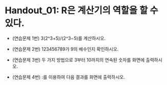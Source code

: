 # Handout_01: R은 계산기의 역할을 할 수 있다.

- (연습문제 1번) 3(2^3+5)/(2^3−5)를 계산하시오.

- (연습문제 2번) 123456789가 9의 배수인지 확인하시오.

- (연습문제 3번) 두 가지 방법으로 3부터 10까지의 연속된 숫자를 화면에 출력하시오.

- (연습문제 4번) :를 이용하여 다음 결과를 화면에 출력하시오.